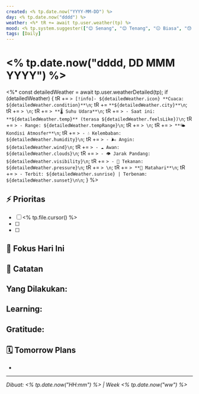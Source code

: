 ```yaml
---
created: <% tp.date.now("YYYY-MM-DD") %>
day: <% tp.date.now("dddd") %>
weather: <%* tR += await tp.user.weather(tp) %>
mood: <% tp.system.suggester(["😊 Senang", "😌 Tenang", "😐 Biasa", "😓 Lelah"], ["happy", "calm", "neutral", "tired"]) %>
tags: [Daily]
---
```


# <% tp.date.now("dddd, DD MMM YYYY") %>

<%* 
const detailedWeather = await tp.user.weatherDetailed(tp);
if (detailedWeather) {
    tR += `> [!info]- ${detailedWeather.icon} **Cuaca: ${detailedWeather.condition}**\n`;
    tR += `**${detailedWeather.city}**\n`;
    tR += `> \n`;
    tR += `> **🌡️ Suhu Udara**\n`;
    tR += `> - Saat ini: **${detailedWeather.temp}** (terasa ${detailedWeather.feelsLike})\n`;
    tR += `> - Range: ${detailedWeather.tempRange}\n`;
    tR += `> \n`;
    tR += `> **🌤️ Kondisi Atmosfer**\n`;
    tR += `> - 💧 Kelembaban: ${detailedWeather.humidity}\n`;
    tR += `> - 🌬️ Angin: ${detailedWeather.wind}\n`;
    tR += `> - ☁️ Awan: ${detailedWeather.clouds}\n`;
    tR += `> - 👁️ Jarak Pandang: ${detailedWeather.visibility}\n`;
    tR += `> - 🔽 Tekanan: ${detailedWeather.pressure}\n`;
    tR += `> \n`;
    tR += `> **🌅 Matahari**\n`;
    tR += `> - Terbit: ${detailedWeather.sunrise} | Terbenam: ${detailedWeather.sunset}\n\n`;
}
%>

## ⚡ Prioritas
- [ ] <% tp.file.cursor() %>
- [ ] 
- [ ] 

## 🎯 Fokus Hari Ini
> 

## 📝 Catatan
**Yang Dilakukan:**
- 

**Learning:**
- 

**Gratitude:**
- 

## 🗓️ Tomorrow Plans 
- 
---
*Dibuat: <% tp.date.now("HH:mm") %> | Week <% tp.date.now("ww") %>*